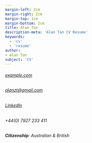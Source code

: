 ```yaml
---
margin-left: 2cm
margin-right: 2cm
margin-top: 1cm
margin-bottom: 2cm
title: Alan Tan
description-meta: 'Alan Tan CV Resume'
keywords:
  - 'cv'
  - 'resume'
author:
- Alan Tan
subject: 'CV'
---
```



###### [example.com](https://example.com)
###### [alanzt@gmail.com](mailto:alanzt+work@gmail.com)
###### [LinkedIn](linkedin.com/in/azt)
###### +44(0) 7927 233 411
###### **Citizenship**: Australian & British
